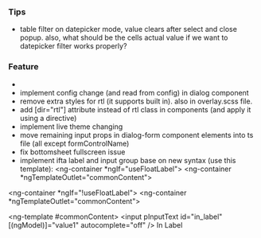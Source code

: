 ### Tips

- table filter on datepicker mode, value clears after select and close popup. also, what should be the cells actual
  value if we want to datepicker filter works properly?

### Feature
- 
- implement config change (and read from config) in dialog component
- remove extra styles for rtl (it supports built in). also in overlay.scss file.
- add [dir="rtl"] attribute instead of rtl class in components (and apply it using a directive)
- implement live theme changing
- move remaining input props in dialog-form component elements into ts file (all except formControlName)
- fix bottomsheet fullscreen issue
- implement ifta label and input group base on new syntax (use this template):
<ng-container *ngIf="useFloatLabel">
  <p-floatLabel variant="in">
    <ng-container *ngTemplateOutlet="commonContent"></ng-container>
  </p-floatLabel>
</ng-container>

<ng-container *ngIf="!useFloatLabel">
  <ng-container *ngTemplateOutlet="commonContent"></ng-container>
</ng-container>

<ng-template #commonContent>
  <input pInputText id="in_label" [(ngModel)]="value1" autocomplete="off" />
  <label for="in_label">In Label</label>
</ng-template>
